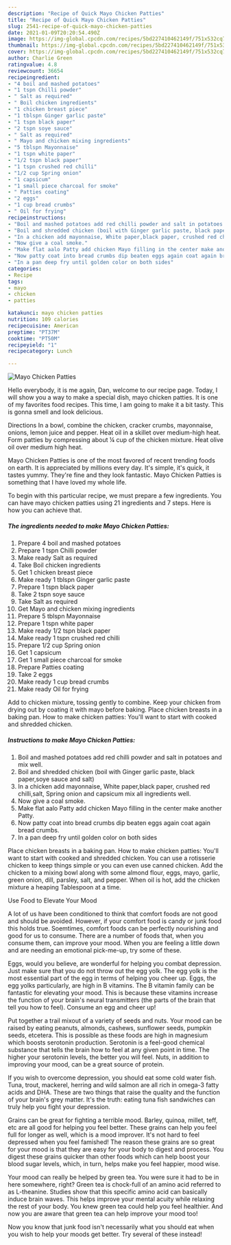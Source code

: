 ```yaml
---
description: "Recipe of Quick Mayo Chicken Patties"
title: "Recipe of Quick Mayo Chicken Patties"
slug: 2541-recipe-of-quick-mayo-chicken-patties
date: 2021-01-09T20:20:54.490Z
image: https://img-global.cpcdn.com/recipes/5bd227410462149f/751x532cq70/mayo-chicken-patties-recipe-main-photo.jpg
thumbnail: https://img-global.cpcdn.com/recipes/5bd227410462149f/751x532cq70/mayo-chicken-patties-recipe-main-photo.jpg
cover: https://img-global.cpcdn.com/recipes/5bd227410462149f/751x532cq70/mayo-chicken-patties-recipe-main-photo.jpg
author: Charlie Green
ratingvalue: 4.8
reviewcount: 36654
recipeingredient:
- "4 boil and mashed potatoes"
- "1 tspn Chilli powder"
- " Salt as required"
- " Boil chicken ingredients"
- "1 chicken breast piece"
- "1 tblspn Ginger garlic paste"
- "1 tspn black paper"
- "2 tspn soye sauce"
- " Salt as required"
- " Mayo and chicken mixing ingredients"
- "5 tblspn Mayonnaise"
- "1 tspn white paper"
- "1/2 tspn black paper"
- "1 tspn crushed red chilli"
- "1/2 cup Spring onion"
- "1 capsicum"
- "1 small piece charcoal for smoke"
- " Patties coating"
- "2 eggs"
- "1 cup bread crumbs"
- " Oil for frying"
recipeinstructions:
- "Boil and mashed potatoes add red chilli powder and salt in potatoes and mix well."
- "Boil and shredded chicken (boil with Ginger garlic paste, black paper,soye sauce and salt)"
- "In a chicken add mayonnaise, White paper,black paper, crushed red chilli,salt, Spring onion and capsicum mix all ingredients well."
- "Now give a coal smoke."
- "Make flat aalo Patty add chicken Mayo filling in the center make another Patty."
- "Now patty coat into bread crumbs dip beaten eggs again coat again bread crumbs."
- "In a pan deep fry until golden color on both sides"
categories:
- Recipe
tags:
- mayo
- chicken
- patties

katakunci: mayo chicken patties 
nutrition: 109 calories
recipecuisine: American
preptime: "PT37M"
cooktime: "PT50M"
recipeyield: "1"
recipecategory: Lunch

---
```



![Mayo Chicken Patties](https://img-global.cpcdn.com/recipes/5bd227410462149f/751x532cq70/mayo-chicken-patties-recipe-main-photo.jpg)

Hello everybody, it is me again, Dan, welcome to our recipe page. Today, I will show you a way to make a special dish, mayo chicken patties. It is one of my favorites food recipes. This time, I am going to make it a bit tasty. This is gonna smell and look delicious.

Directions In a bowl, combine the chicken, cracker crumbs, mayonnaise, onions, lemon juice and pepper. Heat oil in a skillet over medium-high heat. Form patties by compressing about ¼ cup of the chicken mixture. Heat olive oil over medium high heat.

Mayo Chicken Patties is one of the most favored of recent trending foods on earth. It is appreciated by millions every day. It's simple, it's quick, it tastes yummy. They're fine and they look fantastic. Mayo Chicken Patties is something that I have loved my whole life.


To begin with this particular recipe, we must prepare a few ingredients. You can have mayo chicken patties using 21 ingredients and 7 steps. Here is how you can achieve that.

<!--inarticleads1-->

##### The ingredients needed to make Mayo Chicken Patties:

1. Prepare 4 boil and mashed potatoes
1. Prepare 1 tspn Chilli powder
1. Make ready  Salt as required
1. Take  Boil chicken ingredients
1. Get 1 chicken breast piece
1. Make ready 1 tblspn Ginger garlic paste
1. Prepare 1 tspn black paper
1. Take 2 tspn soye sauce
1. Take  Salt as required
1. Get  Mayo and chicken mixing ingredients
1. Prepare 5 tblspn Mayonnaise
1. Prepare 1 tspn white paper
1. Make ready 1/2 tspn black paper
1. Make ready 1 tspn crushed red chilli
1. Prepare 1/2 cup Spring onion
1. Get 1 capsicum
1. Get 1 small piece charcoal for smoke
1. Prepare  Patties coating
1. Take 2 eggs
1. Make ready 1 cup bread crumbs
1. Make ready  Oil for frying


Add to chicken mixture, tossing gently to combine. Keep your chicken from drying out by coating it with mayo before baking. Place chicken breasts in a baking pan. How to make chicken patties: You&#39;ll want to start with cooked and shredded chicken. 

<!--inarticleads2-->

##### Instructions to make Mayo Chicken Patties:

1. Boil and mashed potatoes add red chilli powder and salt in potatoes and mix well.
1. Boil and shredded chicken (boil with Ginger garlic paste, black paper,soye sauce and salt)
1. In a chicken add mayonnaise, White paper,black paper, crushed red chilli,salt, Spring onion and capsicum mix all ingredients well.
1. Now give a coal smoke.
1. Make flat aalo Patty add chicken Mayo filling in the center make another Patty.
1. Now patty coat into bread crumbs dip beaten eggs again coat again bread crumbs.
1. In a pan deep fry until golden color on both sides


Place chicken breasts in a baking pan. How to make chicken patties: You&#39;ll want to start with cooked and shredded chicken. You can use a rotisserie chicken to keep things simple or you can even use canned chicken. Add the chicken to a mixing bowl along with some almond flour, eggs, mayo, garlic, green onion, dill, parsley, salt, and pepper. When oil is hot, add the chicken mixture a heaping Tablespoon at a time. 

Use Food to Elevate Your Mood


A lot of us have been conditioned to think that comfort foods are not good and should be avoided. However, if your comfort food is candy or junk food this holds true. Soemtimes, comfort foods can be perfectly nourishing and good for us to consume. There are a number of foods that, when you consume them, can improve your mood. When you are feeling a little down and are needing an emotional pick-me-up, try some of these.

Eggs, would you believe, are wonderful for helping you combat depression. Just make sure that you do not throw out the egg yolk. The egg yolk is the most essential part of the egg in terms of helping you cheer up. Eggs, the egg yolks particularly, are high in B vitamins. The B vitamin family can be fantastic for elevating your mood. This is because these vitamins increase the function of your brain's neural transmitters (the parts of the brain that tell you how to feel). Consume an egg and cheer up!

Put together a trail mixout of a variety of seeds and nuts. Your mood can be raised by eating peanuts, almonds, cashews, sunflower seeds, pumpkin seeds, etcetera. This is possible as these foods are high in magnesium which boosts serotonin production. Serotonin is a feel-good chemical substance that tells the brain how to feel at any given point in time. The higher your serotonin levels, the better you will feel. Nuts, in addition to improving your mood, can be a great source of protein.

If you wish to overcome depression, you should eat some cold water fish. Tuna, trout, mackerel, herring and wild salmon are all rich in omega-3 fatty acids and DHA. These are two things that raise the quality and the function of your brain's grey matter. It's the truth: eating tuna fish sandwiches can truly help you fight your depression. 

Grains can be great for fighting a terrible mood. Barley, quinoa, millet, teff, etc are all good for helping you feel better. These grains can help you feel full for longer as well, which is a mood improver. It's not hard to feel depressed when you feel famished! The reason these grains are so great for your mood is that they are easy for your body to digest and process. You digest these grains quicker than other foods which can help boost your blood sugar levels, which, in turn, helps make you feel happier, mood wise.

Your mood can really be helped by green tea. You were sure it had to be in here somewhere, right? Green tea is chock-full of an amino acid referred to as L-theanine. Studies show that this specific amino acid can basically induce brain waves. This helps improve your mental acuity while relaxing the rest of your body. You knew green tea could help you feel healthier. And now you are aware that green tea can help improve your mood too!

Now you know that junk food isn't necessarily what you should eat when you wish to help your moods get better. Try several of these instead!

